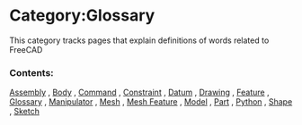 # Category:Glossary
This category tracks pages that explain definitions of words related to FreeCAD

### Contents:

[Assembly](Assembly.md) , [Body](Body.md) , [Command](Command.md) , [Constraint](Constraint.md) , [Datum](Datum.md) , [Drawing](Drawing.md) , [Feature](Feature.md) , [Glossary](Glossary.md) , [Manipulator](Manipulator.md) , [Mesh](Mesh.md) , [Mesh Feature](Mesh_Feature.md) , [Model](Model.md) , [Part](Part.md) , [Python](Python.md) , [Shape](Shape.md) , [Sketch](Sketch.md)
